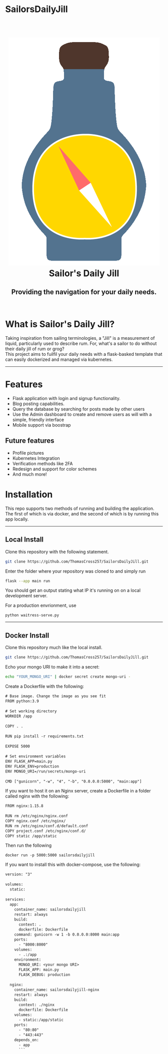 # SailorsDailyJill

<div>
    <h1 align='center'>
        <br>
        <img src ="static/img/ApplicationLogo.png" alt=Bottle with a Compass inside>
        <br>
        Sailor's Daily Jill
        <h2 align='center'>Providing the navigation for your daily needs.</h2>
    </h1>
</div>
<br>
<h1>What is Sailor's Daily Jill?</h1>
Taking inspiration from sailing terminologies, a "Jill" is a measurement of liquid, particularly used to describe rum. For, what's a sailor to do without their daily jill of rum or grog?
<br>
This project aims to fuilfil your daily needs with a flask-basked template that can easily dockerized and managed via kubernetes.
<hr>
<h1>Features</h1>
<ul>
<li>Flask application with login and signup functionality.</li>
<li>Blog posting capabilities.</li>
<li>Query the database by searching for posts made by other users</li>
<li>Use the Admin dashboard to create and remove users as will with a simple, friendly interface 
</li>
<li>
Mobile support via boostrap
</li>
</ul>
<h2>Future features</h2>
<ul>
<li>Profile pictures</li>
<li>Kubernetes Integration</li>
<li>Verification methods like 2FA</li>
<li>Redesign and support for color schemes</li>
<li>And much more!</li>
</ul>
<h1>Installation</h1>
This repo supports two methods of running and building the application.
<br>
The first of which is via docker, and the second of which is by running this app locally.
<hr>
<h2>Local Install</h2>
Clone this repository with the following statement.

```bash
git clone https://github.com/ThomasCross257/SailorsDailyJill.git
```
Enter the folder where your repository was cloned to and simply run

```bash
flask --app main run
```
You should get an output stating what IP it's running on on a local development server.

For a production envrionment, use
```
python waitress-serve.py
```
<hr>
<h2>Docker Install</h2>
Clone this repository much like the local install.

```bash
git clone https://github.com/ThomasCross257/SailorsDailyJill.git
```

Echo your mongo URI to make it into a secret:
```bash
echo "YOUR_MONGO_URI" | docker secret create mongo-uri -
```

Create a Dockerfile with the following:
```docker
# Base image. Change the image as you see fit
FROM python:3.9

# Set working directory
WORKDIR /app

COPY . .

RUN pip install -r requirements.txt

EXPOSE 5000

# Set environment variables
ENV FLASK_APP=main.py
ENV FLASK_ENV=production
ENV MONGO_URI=/run/secrets/mongo-uri

CMD ["gunicorn", "-w", "4", "-b", "0.0.0.0:5000", "main:app"]
```

If you want to host it on an Nginx server, create a Dockerfile in a folder called nginx with the following:

```docker
FROM nginx:1.15.8

RUN rm /etc/nginx/nginx.conf
COPY nginx.conf /etc/nginx/
RUN rm /etc/nginx/conf.d/default.conf
COPY project.conf /etc/nginx/conf.d/
COPY static /app/static
```

Then run the following
```docker
docker run -p 5000:5000 sailorsdailyjill
```

If you want to install this with docker-compose, use the following:
```docker
version: "3"

volumes:
  static:

services:
  app:
    container_name: sailorsdailyjill
    restart: always
    build:
      context: .
      dockerfile: Dockerfile
    command: gunicorn -w 1 -b 0.0.0.0:8000 main:app
    ports:
      - "8000:8000"
    volumes:
      - .:/app
    environment:
      MONGO_URI: <your mongo URI>
      FLASK_APP: main.py
      FLASK_DEBUG: production

  nginx:
    container_name: sailorsdailyjill-nginx
    restart: always
    build:
      context: ./nginx
      dockerfile: Dockerfile
    volumes:
      - static:/app/static
    ports:
      - "80:80"
      - "443:443"
    depends_on:
      - app
      ```